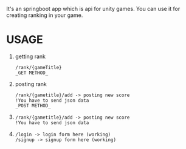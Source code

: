 It's an springboot app which is api for unity games. 
You can use it for creating ranking in your game.

# <b>USAGE</b>
    
<ol>
<li>getting rank
    <br>
    
    /rank/{gameTitle}
    _GET METHOD_
    
<li>posting rank
    <br>
    
    /rank/{gametitle}/add -> posting new score
    !You have to send json data
    _POST METHOD_
    
<li>

    /rank/{gametitle}/add -> posting new score
    !You have to send json data

<li>

    /login -> login form here (working)
    /signup -> signup form here (working)

</ol>
    